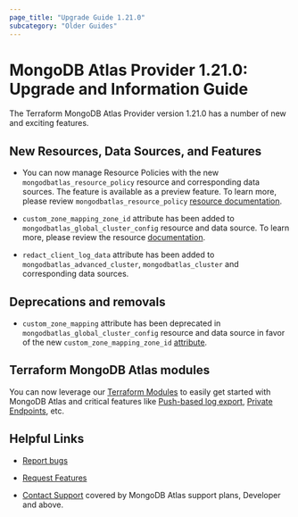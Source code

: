 ```yaml
---
page_title: "Upgrade Guide 1.21.0"
subcategory: "Older Guides"
---
```


# MongoDB Atlas Provider 1.21.0: Upgrade and Information Guide

The Terraform MongoDB Atlas Provider version 1.21.0 has a number of new and exciting features.

## New Resources, Data Sources, and Features

- You can now manage Resource Policies with the new `mongodbatlas_resource_policy` resource and corresponding data sources. The feature is available as a preview feature. To learn more, please review `mongodbatlas_resource_policy` [resource documentation](https://registry.terraform.io/providers/mongodb/mongodbatlas/latest/docs/resources/resource_policy).

- `custom_zone_mapping_zone_id` attribute has been added to `mongodbatlas_global_cluster_config` resource and data source. To learn more, please review the resource [documentation](https://registry.terraform.io/providers/mongodb/mongodbatlas/latest/docs/resources/global_cluster_config#custom_zone_mapping_zone_id).

- `redact_client_log_data` attribute has been added to `mongodbatlas_advanced_cluster`, `mongodbatlas_cluster` and corresponding data sources.

## Deprecations and removals

- `custom_zone_mapping` attribute has been deprecated in `mongodbatlas_global_cluster_config` resource and data source in favor of the new `custom_zone_mapping_zone_id` [attribute](https://registry.terraform.io/providers/mongodb/mongodbatlas/latest/docs/resources/global_cluster_config#custom_zone_mapping_zone_id).

## Terraform MongoDB Atlas modules

You can now leverage our [Terraform Modules](https://registry.terraform.io/namespaces/terraform-mongodbatlas-modules) to easily get started with MongoDB Atlas and critical features like [Push-based log export](https://registry.terraform.io/modules/terraform-mongodbatlas-modules/push-based-log-export/mongodbatlas/latest), [Private Endpoints](https://registry.terraform.io/modules/terraform-mongodbatlas-modules/private-endpoint/mongodbatlas/latest), etc.

## Helpful Links

* [Report bugs](https://github.com/mongodb/terraform-provider-mongodbatlas/issues)

* [Request Features](https://feedback.mongodb.com/forums/924145-atlas?category_id=370723)

* [Contact Support](https://docs.atlas.mongodb.com/support/) covered by MongoDB Atlas support plans, Developer and above.
